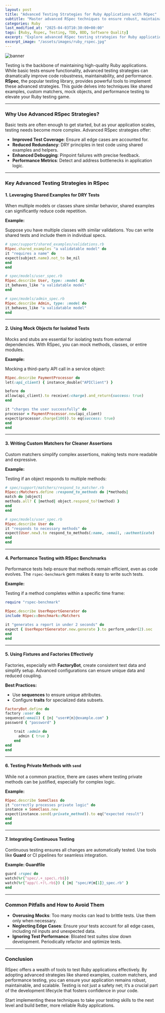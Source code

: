 ```yaml
---
layout: post
title: "Advanced Testing Strategies for Ruby Applications with RSpec"
subtitle: "Master advanced RSpec techniques to ensure robust, maintainable, and high-quality Ruby applications."
categories: Ruby
last_modified_at: "2025-04-03T10:30:00+00:00"
tags: [Ruby, Rspec, Testing, TDD, BDD, Software Quality]
excerpt: "Explore advanced RSpec testing strategies for Ruby applications, focusing on mock objects, shared examples, custom matchers, and performance testing."
excerpt_image: "/assets/images/ruby_rspec.jpg"
---
```


![banner](/assets/images/ruby_rspec.jpg)

Testing is the backbone of maintaining high-quality Ruby applications. While basic tests ensure functionality, advanced testing strategies can dramatically improve code robustness, maintainability, and performance. **RSpec**, the popular testing library, provides powerful tools to implement these advanced strategies. This guide delves into techniques like shared examples, custom matchers, mock objects, and performance testing to elevate your Ruby testing game.

---

### Why Use Advanced RSpec Strategies?

Basic tests are often enough to get started, but as your application scales, testing needs become more complex. Advanced RSpec strategies offer:

- **Improved Test Coverage**: Ensure all edge cases are accounted for.
- **Reduced Redundancy**: DRY principles in test code using shared examples and helpers.
- **Enhanced Debugging**: Pinpoint failures with precise feedback.
- **Performance Metrics**: Detect and address bottlenecks in application logic.

---

### Key Advanced Testing Strategies in RSpec

#### 1. Leveraging Shared Examples for DRY Tests

When multiple models or classes share similar behavior, shared examples can significantly reduce code repetition.

**Example:**

Suppose you have multiple classes with similar validations. You can write shared tests and include them in individual specs.

```ruby
# spec/support/shared_examples/validations.rb
RSpec.shared_examples "a validatable model" do
it "requires a name" do
expect(subject.name).not_to be_nil
end
end

# spec/models/user_spec.rb
RSpec.describe User, type: :model do
it_behaves_like "a validatable model"
end

# spec/models/admin_spec.rb
RSpec.describe Admin, type: :model do
it_behaves_like "a validatable model"
end
```

---

#### 2. Using Mock Objects for Isolated Tests

Mocks and stubs are essential for isolating tests from external dependencies. With RSpec, you can mock methods, classes, or entire modules.

**Example:**

Mocking a third-party API call in a service object:

```ruby
RSpec.describe PaymentProcessor do
let(:api_client) { instance_double("APIClient") }

before do
allow(api_client).to receive(:charge).and_return(success: true)
end

it "charges the user successfully" do
processor = PaymentProcessor.new(api_client)
expect(processor.charge(100)).to eq(success: true)
end
end
```

---

#### 3. Writing Custom Matchers for Cleaner Assertions

Custom matchers simplify complex assertions, making tests more readable and expressive.

**Example:**

Testing if an object responds to multiple methods:

```ruby
# spec/support/matchers/respond_to_matcher.rb
RSpec::Matchers.define :respond_to_methods do |*methods|
match do |object|
methods.all? { |method| object.respond_to?(method) }
end
end

# spec/models/user_spec.rb
RSpec.describe User do
it "responds to necessary methods" do
expect(User.new).to respond_to_methods(:name, :email, :authenticate)
end
end
```

---

#### 4. Performance Testing with RSpec Benchmarks

Performance tests help ensure that methods remain efficient, even as code evolves. The `rspec-benchmark` gem makes it easy to write such tests.

**Example:**

Testing if a method completes within a specific time frame:

```ruby
require "rspec-benchmark"

RSpec.describe UserReportGenerator do
include RSpec::Benchmark::Matchers

it "generates a report in under 2 seconds" do
expect { UserReportGenerator.new.generate }.to perform_under(2).sec
end
end
```

---

#### 5. Using Fixtures and Factories Effectively

Factories, especially with **FactoryBot**, create consistent test data and simplify setup. Advanced configurations can ensure unique data and reduced coupling.

**Best Practices:**

- Use **sequences** to ensure unique attributes.
- Configure **traits** for specialized data subsets.

```ruby
FactoryBot.define do
factory :user do
sequence(:email) { |n| "user#{n}@example.com" }
password { "password" }

    trait :admin do
      admin { true }
    end
end
end
```

---

#### 6. Testing Private Methods with `send`

While not a common practice, there are cases where testing private methods can be justified, especially for complex logic.

**Example:**

```ruby
RSpec.describe SomeClass do
it "correctly processes private logic" do
instance = SomeClass.new
expect(instance.send(:private_method)).to eq("expected result")
end
end
```

---

#### 7. Integrating Continuous Testing

Continuous testing ensures all changes are automatically tested. Use tools like **Guard** or CI pipelines for seamless integration.

**Example: Guardfile**

```ruby
guard :rspec do
watch(%r{^spec/.+_spec\.rb$})
watch(%r{^app/(.+)\.rb$}) { |m| "spec/#{m[1]}_spec.rb" }
end
```

---

### Common Pitfalls and How to Avoid Them

- **Overusing Mocks**: Too many mocks can lead to brittle tests. Use them only when necessary.
- **Neglecting Edge Cases**: Ensure your tests account for all edge cases, including nil inputs and unexpected data.
- **Ignoring Test Performance**: Bloated test suites slow down development. Periodically refactor and optimize tests.

---

### Conclusion

RSpec offers a wealth of tools to test Ruby applications effectively. By adopting advanced strategies like shared examples, custom matchers, and performance testing, you can ensure your application remains robust, maintainable, and scalable. Testing is not just a safety net; it’s a crucial part of the development lifecycle that fosters confidence in your code.

Start implementing these techniques to take your testing skills to the next level and build better, more reliable Ruby applications.

